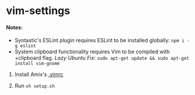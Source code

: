 # vim-settings

#### Notes:
* Syntastic's ESLint plugin requires ESLint to be installed globally: `npm i -g eslint`
* System clipboard functionality requires Vim to be compiled with +clipboard flag.
*Lazy Ubuntu Fix*: `sudo apt-get update && sudo apt-get install vim-gnome`

1. Install Amix's [.vimrc](https://github.com/amix/vimrc)

2. Run `sh setup.sh`

